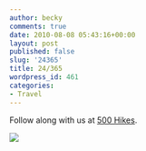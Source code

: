 ```yaml
---
author: becky
comments: true
date: 2010-08-08 05:43:16+00:00
layout: post
published: false
slug: '24365'
title: 24/365
wordpress_id: 461
categories:
- Travel
---
```


Follow along with us at [500 Hikes](http://500hikes.wordpress.com).

 

![](http://beta.beckyjenson.com/wp-content/uploads/2010/08/24August100001.jpg)
